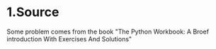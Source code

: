 # 1.Source
Some problem comes from the book "The Python Workbook: A Broef introduction With Exercises And Solutions"